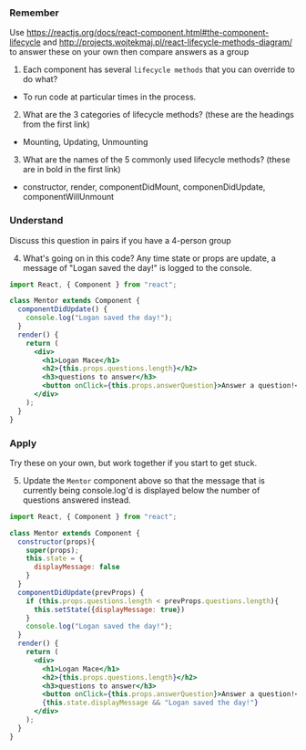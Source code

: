 ### Remember

Use https://reactjs.org/docs/react-component.html#the-component-lifecycle and http://projects.wojtekmaj.pl/react-lifecycle-methods-diagram/ to answer these on your own then compare answers as a group

1.  Each component has several `lifecycle methods` that you can override to do what?
  - To run code at particular times in the process.

2.  What are the 3 categories of lifecycle methods? (these are the headings from the first link)
  - Mounting, Updating, Unmounting

3.  What are the names of the 5 commonly used lifecycle methods? (these are in bold in the first link)
  - constructor, render, componentDidMount, componenDidUpdate, componentWillUnmount

### Understand

Discuss this question in pairs if you have a 4-person group

4.  What's going on in this code?
    Any time state or props are update, a message of "Logan saved the day!" is logged to the console.


```jsx
import React, { Component } from "react";

class Mentor extends Component {
  componentDidUpdate() {
    console.log("Logan saved the day!");
  }
  render() {
    return (
      <div>
        <h1>Logan Mace</h1>
        <h2>{this.props.questions.length}</h2>
        <h3>questions to answer</h3>
        <button onClick={this.props.answerQuestion}>Answer a question!</button>
      </div>
    );
  }
}
```

### Apply

Try these on your own, but work together if you start to get stuck.

5.  Update the `Mentor` component above so that the message that is currently being console.log'd is displayed below the number of questions answered instead.

```jsx
import React, { Component } from "react";

class Mentor extends Component {
  constructor(props){
    super(props);
    this.state = {
      displayMessage: false
    }
  }
  componentDidUpdate(prevProps) {
    if (this.props.questions.length < prevProps.questions.length){
      this.setState({displayMessage: true})
    }
    console.log("Logan saved the day!");
  }
  render() {
    return (
      <div>
        <h1>Logan Mace</h1>
        <h2>{this.props.questions.length}</h2>
        <h3>questions to answer</h3>
        <button onClick={this.props.answerQuestion}>Answer a question!</button>
        {this.state.displayMessage && "Logan saved the day!"}
      </div>
    );
  }
}
```
